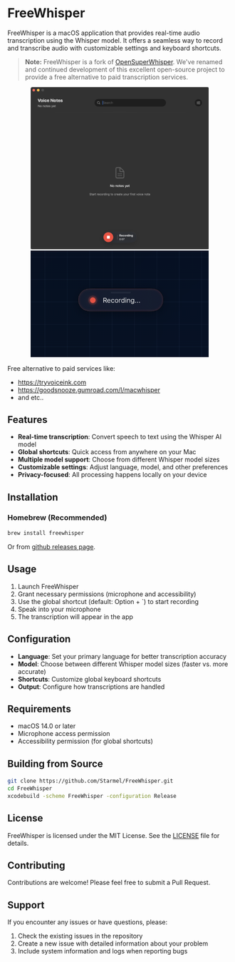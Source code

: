 # FreeWhisper

FreeWhisper is a macOS application that provides real-time audio transcription using the Whisper model. It offers a seamless way to record and transcribe audio with customizable settings and keyboard shortcuts.

> **Note:** FreeWhisper is a fork of [OpenSuperWhisper](https://github.com/Starmel/OpenSuperWhisper). We've renamed and continued development of this excellent open-source project to provide a free alternative to paid transcription services.

<p align="center">
<img src="docs/image.png" width="400" /> <img src="docs/image_indicator.png" width="400" />
</p>

Free alternative to paid services like:

- https://tryvoiceink.com
- https://goodsnooze.gumroad.com/l/macwhisper
- and etc..

## Features

- **Real-time transcription**: Convert speech to text using the Whisper AI model
- **Global shortcuts**: Quick access from anywhere on your Mac
- **Multiple model support**: Choose from different Whisper model sizes
- **Customizable settings**: Adjust language, model, and other preferences
- **Privacy-focused**: All processing happens locally on your device

## Installation

### Homebrew (Recommended)

```bash
brew install freewhisper
```

Or from [github releases page](https://github.com/Starmel/FreeWhisper/releases).

## Usage

1. Launch FreeWhisper
2. Grant necessary permissions (microphone and accessibility)
3. Use the global shortcut (default: Option + `) to start recording
4. Speak into your microphone
5. The transcription will appear in the app

## Configuration

- **Language**: Set your primary language for better transcription accuracy
- **Model**: Choose between different Whisper model sizes (faster vs. more accurate)
- **Shortcuts**: Customize global keyboard shortcuts
- **Output**: Configure how transcriptions are handled

## Requirements

- macOS 14.0 or later
- Microphone access permission
- Accessibility permission (for global shortcuts)

## Building from Source

```bash
git clone https://github.com/Starmel/FreeWhisper.git
cd FreeWhisper
xcodebuild -scheme FreeWhisper -configuration Release
```

## License

FreeWhisper is licensed under the MIT License. See the [LICENSE](LICENSE) file for details.

## Contributing

Contributions are welcome! Please feel free to submit a Pull Request.

## Support

If you encounter any issues or have questions, please:

1. Check the existing issues in the repository
2. Create a new issue with detailed information about your problem
3. Include system information and logs when reporting bugs
